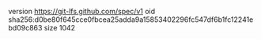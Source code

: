 version https://git-lfs.github.com/spec/v1
oid sha256:d0be80f645cce0fbcea25adda9a15853402296fc547df6b1fc12241ebd09c863
size 1042
